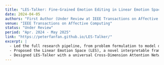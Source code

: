 ```yaml
---
title: "LES-Talker: Fine-Grained Emotion Editing in Linear Emotion Space"
date: 2024-04-05
authors: "First Author (Under Review at IEEE Transactions on Affective Computing)"
venue: "IEEE Transactions on Affective Computing"
status: "Under Review"
period: "Apr. 2024 - May 2025"
link: "https://peterfanfan.github.io/LES-Talker/"
excerpt: |
  - Led the full research pipeline, from problem formulation to model design, experimentation, and paper writing.
  - Proposed the Linear Emotion Space (LES), a novel interpretable framework enabling fine-grained emotion editing across types, intensities, and facial units.
  - Designed LES-Talker with a universal Cross-Dimension Attention Network to align 3D model deformation with emotional control signals, achieving high-quality and controllable talking head generation.
--- 
```

